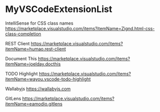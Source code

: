 # MyVSCodeExtensionList

IntelliSense for CSS class names
https://marketplace.visualstudio.com/items?itemName=Zignd.html-css-class-completion

REST Client
https://marketplace.visualstudio.com/items?itemName=humao.rest-client

Document This
https://marketplace.visualstudio.com/items?itemName=joelday.docthis

TODO Highlight
https://marketplace.visualstudio.com/items?itemName=wayou.vscode-todo-highlight

Wallabyjs
https://wallabyjs.com

GitLens
https://marketplace.visualstudio.com/items?itemName=eamodio.gitlens
